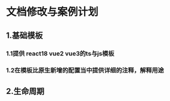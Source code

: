 # 文档修改与案例计划

## 1.基础模板

### 1.1提供 react18  vue2 vue3的ts与js模板
### 1.2在模板比原生新增的配置当中提供详细的注释，解释用途

## 2.生命周期